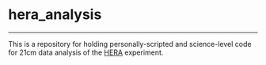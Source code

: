 # hera_analysis
---

This is a repository for holding personally-scripted and science-level code for 21cm data analysis of the [HERA](http://reionization.org/) experiment.





